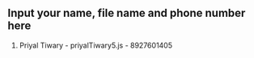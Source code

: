 ## Input your name, file name and phone number here
1. Priyal Tiwary - priyalTiwary5.js - 8927601405

